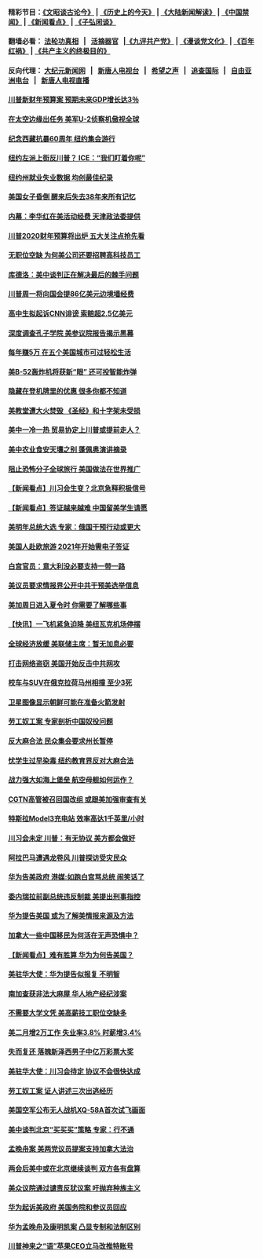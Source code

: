 #### 精彩节目：[《文昭谈古论今》](http://149.28.20.200/wenzhao) | [《历史上的今天》](http://149.28.20.200/today-in-history) | [《大陆新闻解读》](http://149.28.20.200/ntdtv-comedy) | [《中国禁闻》](http://149.28.20.200/ntdtv-news) | [《新闻看点》](http://149.28.20.200/news-insight) | [《子弘闲谈》](http://149.28.20.200/zihongxiantan/) 

 #### 翻墙必看： [法轮功真相](http://149.28.20.200:10000/videos/truth.html) &nbsp;&nbsp;|&nbsp;&nbsp; [活摘器官](http://149.28.20.200:10000/videos/res/Organs/) &nbsp;&nbsp;|[《九评共产党》](http://149.28.20.200:10000/videos/jiuping) | [《漫谈党文化》](http://149.28.20.200:10000/videos/mtdwh) | [《百年红祸》](http://149.28.20.200:10000/videos/bnhh) | [《共产主义的终极目的》](http://149.28.20.200:10000/videos/res/zjmd) 

 #### 反向代理： [大纪元新闻网](http://149.28.20.200:10080/) &nbsp;&nbsp;|&nbsp;&nbsp; [新唐人电视台](http://149.28.20.200:8000/) &nbsp;&nbsp;|&nbsp;&nbsp; [希望之声](http://149.28.20.200:8200/) &nbsp;&nbsp;|&nbsp;&nbsp; [追查国际](http://149.28.20.200:10010/) &nbsp;&nbsp;|&nbsp;&nbsp; [自由亚洲电台](http://149.28.20.200:9800/) &nbsp;&nbsp;|&nbsp;&nbsp; [新唐人电视直播](http://149.28.20.200/) 

#### [川普新财年预算案 预期未来GDP增长达3％](../pages/nsc412/n11105107.md?t=03111020) 

#### [在太空边缘出任务 美军U-2侦察机傲视全球](../pages/nsc412/n11104969.md?t=03111020) 

#### [纪念西藏抗暴60周年 纽约集会游行](../pages/nsc412/n11104402.md?t=03111020) 

#### [纽约左派上街反川普？ ICE：“我们盯着你呢”](../pages/nsc412/n11104437.md?t=03111020) 

#### [纽约州就业失业数据 均创最佳纪录](../pages/nsc412/n11104420.md?t=03111020) 

#### [美国女子昏倒 醒来后失去38年来所有记忆](../pages/nsc412/n11104395.md?t=03111020) 

#### [内幕：李华红在美活动经费 天津政法委提供](../pages/nsc412/n11103728.md?t=03111020) 

#### [川普2020财年预算将出炉 五大关注点抢先看](../pages/nsc412/n11103689.md?t=03111020) 

#### [无职位空缺 为何美公司还要招聘高科技员工](../pages/nsc412/n11101878.md?t=03111020) 

#### [库德洛：美中谈判正在解决最后的棘手问题](../pages/nsc412/n11103536.md?t=03111020) 

#### [川普周一将向国会提86亿美元边境墙经费](../pages/nsc412/n11103261.md?t=03111020) 

#### [高中生拟起诉CNN诽谤 索赔超2.5亿美元](../pages/nsc412/n11103142.md?t=03111020) 

#### [深度调查孔子学院 美参议院报告揭示黑幕](../pages/nsc412/n11100131.md?t=03111020) 

#### [每年赚5万 在五个美国城市可过轻松生活](../pages/nsc412/n11085295.md?t=03111020) 

#### [美B-52轰炸机将获新“眼” 还可投智能炸弹](../pages/nsc412/n11095449.md?t=03111020) 

#### [隐藏在登机牌里的优惠 很多你都不知道](../pages/nsc412/n11029660.md?t=03111020) 

#### [美教堂遭大火焚毁 《圣经》和十字架未受损](../pages/nsc412/n11102335.md?t=03111020) 

#### [美中一冷一热 贸易协定上川普或提前走人？](../pages/nsc412/n11102055.md?t=03111020) 

#### [美中农业食安天壤之别 蓬佩奥演讲摘录](../pages/nsc412/n11102067.md?t=03111020) 

#### [阻止恐怖分子全球旅行 美国做法在世界推广](../pages/nsc412/n11101930.md?t=03111020) 

#### [【新闻看点】川习会生变？北京急释积极信号](../pages/nsc412/n11101718.md?t=03111020) 

#### [【新闻看点】签证越来越难 中国留美学生请愿](../pages/nsc412/n11101670.md?t=03111020) 

#### [美明年总统大选 专家：俄国干预行动或更大](../pages/nsc412/n11101775.md?t=03111020) 

#### [美国人赴欧旅游 2021年开始需电子签证](../pages/nsc412/n11101643.md?t=03111020) 

#### [白宫官员：意大利没必要支持一带一路](../pages/nsc412/n11101722.md?t=03111020) 

#### [美议员要求情报界公开中共干预美选举信息](../pages/nsc412/n11101681.md?t=03111020) 

#### [美加周日进入夏令时 你需要了解哪些事](../pages/nsc412/n11100102.md?t=03111020) 

#### [【快讯】一飞机紧急迫降 美纽瓦克机场停摆](../pages/nsc412/n11101574.md?t=03111020) 

#### [全球经济放缓 美联储主席：暂无加息必要](../pages/nsc412/n11101557.md?t=03111020) 

#### [打击网络盗窃 美国开始反击中共网攻](../pages/nsc412/n11099537.md?t=03111020) 

#### [校车与SUV在俄克拉荷马州相撞 至少3死](../pages/nsc412/n11101497.md?t=03111020) 

#### [卫星图像显示朝鲜可能在准备火箭发射](../pages/nsc412/n11101436.md?t=03111020) 

#### [劳工奴工案 专家剖析中国奴役问题](../pages/nsc412/n11100805.md?t=03111020) 

#### [反大麻合法 民众集会要求州长暂停](../pages/nsc412/n11100827.md?t=03111020) 

#### [忧学生过早染毒 纽约教育界反对大麻合法](../pages/nsc412/n11100822.md?t=03111020) 

#### [战力强大如海上堡垒 航空母舰如何运作？](../pages/nsc412/n11101107.md?t=03111020) 

#### [CGTN高管被召回国改组 或跟美加强审查有关](../pages/nsc412/n11100865.md?t=03111020) 

#### [特斯拉Model3充电站 效率高达1千英里/小时](../pages/nsc412/n11100121.md?t=03111020) 

#### [川习会未定 川普：有无协议 美方都会做好](../pages/nsc412/n11099895.md?t=03111020) 

#### [阿拉巴马遭遇龙卷风 川普探访受灾民众](../pages/nsc412/n11100206.md?t=03111020) 

#### [华为告美政府 港媒:如跑白宫骂总统 闹笑话了](../pages/nsc412/n11100135.md?t=03111020) 

#### [委内瑞拉前副总统违反制裁 美提出刑事指控](../pages/nsc412/n11100172.md?t=03111020) 

#### [华为提告美国 或为了解美情报来源及方法](../pages/nsc412/n11100009.md?t=03111020) 

#### [加拿大一些中国移民为何活在无声恐惧中？](../pages/nsc412/n11100069.md?t=03111020) 

#### [【新闻看点】难有胜算 华为为何告美国？](../pages/nsc412/n11099574.md?t=03111020) 

#### [美驻华大使：华为提告似报复 不明智](../pages/nsc412/n11099847.md?t=03111020) 

#### [南加查获非法大麻屋 华人地产经纪涉案](../pages/nsc412/n11100010.md?t=03111020) 

#### [不需要大学文凭 美高薪技工职位空缺多](../pages/nsc412/n11097360.md?t=03111020) 

#### [美二月增2万工作 失业率3.8% 时薪增3.4%](../pages/nsc412/n11099370.md?t=03111020) 

#### [失而复还 落魄新泽西男子中亿万彩票大奖](../pages/nsc412/n11099301.md?t=03111020) 

#### [美驻华大使：川习会待定 协议不会很快达成](../pages/nsc412/n11098929.md?t=03111020) 

#### [劳工奴工案 证人讲述三次出逃经历](../pages/nsc412/n11098191.md?t=03111020) 

#### [美国空军公布无人战机XQ-58A首次试飞画面](../pages/nsc412/n11098760.md?t=03111020) 

#### [美中谈判北京“买买买”策略 专家：行不通](../pages/nsc412/n11098010.md?t=03111020) 

#### [孟晚舟案 美两党议员提案支持加拿大法治](../pages/nsc412/n11097898.md?t=03111020) 

#### [两会后美中或在北京继续谈判 双方各有盘算](../pages/nsc412/n11097321.md?t=03111020) 

#### [美众议院通过谴责反犹议案 吁抛弃种族主义](../pages/nsc412/n11097567.md?t=03111020) 

#### [华为起诉美政府 美国务院和参议员回应](../pages/nsc412/n11097131.md?t=03111020) 

#### [华为孟晚舟及康明凯案 凸显专制和法制区别](../pages/nsc412/n11096919.md?t=03111020) 

#### [川普神来之“语”苹果CEO立马改推特账号](../pages/nsc412/n11097470.md?t=03111020) 

